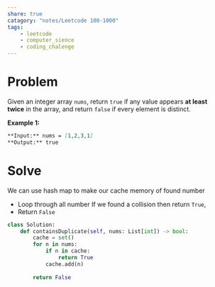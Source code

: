 ```yaml
---
share: true
catagory: "notes/Leetcode 100-1000"
tags:
    - leetcode
    - computer_sience
    - coding_chalenge
---
```


# Problem

Given an integer array `nums`, return `true` if any value appears **at least twice** in the array, and return `false` if every element is distinct.

**Example 1:**
```markdown
**Input:** nums = [1,2,3,1]
**Output:** true
```
# Solve

We can use hash map to make our cache memory of found number
- Loop through all number If we found a collision then return `True`,
- Return `False` 

```python
class Solution:
    def containsDuplicate(self, nums: List[int]) -> bool:
        cache = set()
        for n in nums:
            if n in cache:
                return True
            cache.add(n)
        
        return False
```
